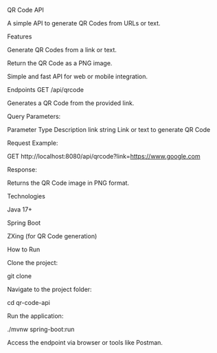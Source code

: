 QR Code API

A simple API to generate QR Codes from URLs or text.

Features

Generate QR Codes from a link or text.

Return the QR Code as a PNG image.

Simple and fast API for web or mobile integration.

Endpoints
GET /api/qrcode

Generates a QR Code from the provided link.

Query Parameters:

Parameter	Type	Description
link	string	Link or text to generate QR Code

Request Example:

GET http://localhost:8080/api/qrcode?link=https://www.google.com


Response:

Returns the QR Code image in PNG format.

Technologies

Java 17+

Spring Boot

ZXing (for QR Code generation)

How to Run

Clone the project:

git clone <your-repository>


Navigate to the project folder:

cd qr-code-api


Run the application:

./mvnw spring-boot:run


Access the endpoint via browser or tools like Postman.
